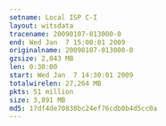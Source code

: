```yaml
---
setname: Local ISP C-I
layout: witsdata
tracename: 20090107-013000-0
end: Wed Jan  7 15:00:01 2009
originalname: 20090107-013000-0
gzsize: 2,043 MB
len: 0:30:00
start: Wed Jan  7 14:30:01 2009
totalwirelen: 27,264 MB
pkts: 51 million
size: 3,891 MB
md5: 17df4de70838bc24ef76cdb0b4d5cc0a
---
```

